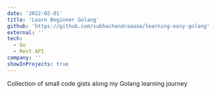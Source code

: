 ```yaml
---
date: '2022-02-01'
title: 'Learn Beginner Golang'
github: 'https://github.com/subhachandraaaaa/learning-easy-golang'
external: ''
tech:
  - Go
  - Rest API
company: ''
showInProjects: true
---
```


Collection of small code gists along my Golang learning journey